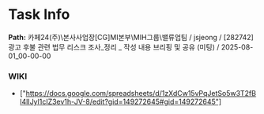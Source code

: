 # Task Info

**Path:** 카페24(주)\본사사업장\[CG]MI본부\MIH그룹\밸류업팀 / jsjeong / [282742] 광고 후불 관련 법무 리스크 조사_정리 _ 작성 내용 브리핑 및 공유 (미팅) / 2025-08-01_00-00-00

### WIKI
- ["https://docs.google.com/spreadsheets/d/1zXdCw15vPqJetSo5w3T2fBl4lIJyl1cIZ3ev1h-JV-8/edit?gid=149272645#gid=149272645"]


